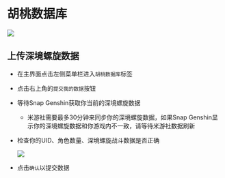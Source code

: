 # 胡桃数据库

![](https://img.snapgenshin.com/imgs/2022/03/42cec5d8deb47201.png)

## 上传深境螺旋数据

- 在主界面点击左侧菜单栏进入`胡桃数据库`标签

- 点击右上角的`提交我的数据`按钮

- 等待Snap Genshin获取你当前的深境螺旋数据

  - 米游社需要最多30分钟来同步你的深境螺旋数据，如果Snap Genshin显示你的深境螺旋数据和你游戏内不一致，请等待米游社数据刷新

- 检查你的UID、角色数量、深境螺旋战斗数据是否正确

  ![](https://img.snapgenshin.com/imgs/2022/03/689ed4cb8fc20441.png)

- 点击`确认`以提交数据

